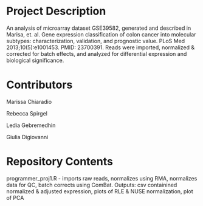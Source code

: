 # Project Description

An analysis of microarray dataset GSE39582, generated and described in Marisa, et. al. Gene expression classification of colon cancer into molecular subtypes: characterization, validation, and prognostic value. PLoS Med 2013;10(5):e1001453. PMID: 23700391. Reads were imported, normalized & corrected for batch effects, and analyzed for differential expression and biological significance. 

# Contributors

Marissa Chiaradio

Rebecca Spirgel

Ledia Gebremedhin

Giulia Digiovanni

# Repository Contents

programmer_proj1.R - imports raw reads, normalizes using RMA, normalizes data for QC, batch corrects using ComBat. Outputs: csv containined normalized & adjusted expression, plots of RLE & NUSE normalization, plot of PCA 
